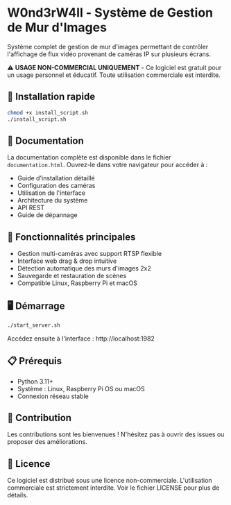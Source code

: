 # W0nd3rW4ll - Système de Gestion de Mur d'Images

Système complet de gestion de mur d'images permettant de contrôler l'affichage de flux vidéo provenant de caméras IP sur plusieurs écrans.

⚠️ **USAGE NON-COMMERCIAL UNIQUEMENT** - Ce logiciel est gratuit pour un usage personnel et éducatif. Toute utilisation commerciale est interdite.

## 🚀 Installation rapide

```bash
chmod +x install_script.sh
./install_script.sh
```

## 📖 Documentation

La documentation complète est disponible dans le fichier `documentation.html`. Ouvrez-le dans votre navigateur pour accéder à :

- Guide d'installation détaillé
- Configuration des caméras
- Utilisation de l'interface
- Architecture du système
- API REST
- Guide de dépannage

## 🎯 Fonctionnalités principales

- Gestion multi-caméras avec support RTSP flexible
- Interface web drag & drop intuitive
- Détection automatique des murs d'images 2x2
- Sauvegarde et restauration de scènes
- Compatible Linux, Raspberry Pi et macOS

## 🖥️ Démarrage

```bash
./start_server.sh
```

Accédez ensuite à l'interface : http://localhost:1982

## 📋 Prérequis

- Python 3.11+
- Système : Linux, Raspberry Pi OS ou macOS
- Connexion réseau stable

## 🤝 Contribution

Les contributions sont les bienvenues ! N'hésitez pas à ouvrir des issues ou proposer des améliorations.

## 📄 Licence

Ce logiciel est distribué sous une licence non-commerciale. L'utilisation commerciale est strictement interdite. Voir le fichier LICENSE pour plus de détails.
